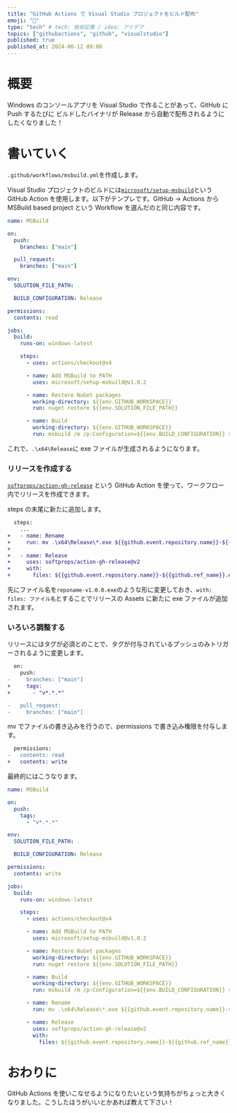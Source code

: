 ```yaml
---
title: "GitHub Actions で Visual Studio プロジェクトをビルド配布"
emoji: "🔧"
type: "tech" # tech: 技術記事 / idea: アイデア
topics: ["githubactions", "github", "visualstudio"]
published: true
published_at: 2024-06-12 09:00
---
```


# 概要

Windows のコンソールアプリを Visual Studio で作ることがあって、GitHub に Push するたびに ビルドしたバイナリが Release から自動で配布されるようにしたくなりました！

# 書いていく

`.github/workflows/msbuild.yml`を作成します。

Visual Studio プロジェクトのビルドには[`microsoft/setup-msbuild`](https://github.com/microsoft/setup-msbuild)という GitHub Action を使用します。以下がテンプレです。GitHub → Actions から MSBuild based project という Workflow を選んだのと同じ内容です。

```yml
name: MSBuild

on:
  push:
    branches: ["main"]

  pull_request:
    branches: ["main"]

env:
  SOLUTION_FILE_PATH: .

  BUILD_CONFIGURATION: Release

permissions:
  contents: read

jobs:
  build:
    runs-on: windows-latest

    steps:
      - uses: actions/checkout@v4

      - name: Add MSBuild to PATH
        uses: microsoft/setup-msbuild@v1.0.2

      - name: Restore NuGet packages
        working-directory: ${{env.GITHUB_WORKSPACE}}
        run: nuget restore ${{env.SOLUTION_FILE_PATH}}

      - name: Build
        working-directory: ${{env.GITHUB_WORKSPACE}}
        run: msbuild /m /p:Configuration=${{env.BUILD_CONFIGURATION}} ${{env.SOLUTION_FILE_PATH}}
```

これで、`.\x64\Release`に exe ファイルが生成されるようになります。

### リリースを作成する

[`softprops/action-gh-release`](https://github.com/softprops/action-gh-release) という GitHub Action を使って、ワークフロー内でリリースを作成できます。

steps の末尾に新たに追加します。

```diff yml
  steps:
    ...
+   - name: Rename
+     run: mv .\x64\Release\*.exe ${{github.event.repository.name}}-${{github.ref_name}}.exe
+
+   - name: Release
+     uses: softprops/action-gh-release@v2
+     with:
+       files: ${{github.event.repository.name}}-${{github.ref_name}}.exe
```

先にファイル名を`reponame-v1.0.0.exe`のような形に変更しておき、`with: files: ファイル名`とすることでリリースの Assets に新たに exe ファイルが追加されます。

### いろいろ調整する

リリースにはタグが必須とのことで、タグが付与されているプッシュのみトリガーされるように変更します。

```diff yml
  on:
    push:
-     branches: ["main"]
+     tags:
+       - "v*.*.*"

-   pull_request:
-     branches: ["main"]
```

mv でファイルの書き込みを行うので、permissions で書き込み権限を付与します。

```diff yml
  permissions:
-   contents: read
+   contents: write
```

最終的にはこうなります。

```yml
name: MSBuild

on:
  push:
    tags:
      - "v*.*.*"

env:
  SOLUTION_FILE_PATH: .

  BUILD_CONFIGURATION: Release

permissions:
  contents: write

jobs:
  build:
    runs-on: windows-latest

    steps:
      - uses: actions/checkout@v4

      - name: Add MSBuild to PATH
        uses: microsoft/setup-msbuild@v1.0.2

      - name: Restore NuGet packages
        working-directory: ${{env.GITHUB_WORKSPACE}}
        run: nuget restore ${{env.SOLUTION_FILE_PATH}}

      - name: Build
        working-directory: ${{env.GITHUB_WORKSPACE}}
        run: msbuild /m /p:Configuration=${{env.BUILD_CONFIGURATION}} ${{env.SOLUTION_FILE_PATH}}

      - name: Rename
        run: mv .\x64\Release\*.exe ${{github.event.repository.name}}-${{github.ref_name}}.exe

      - name: Release
        uses: softprops/action-gh-release@v2
        with:
          files: ${{github.event.repository.name}}-${{github.ref_name}}.exe
```

# おわりに

GitHub Actions を使いこなせるようになりたいという気持ちがちょっと大きくなりました。こうしたほうがいいとかあれば教えて下さい！
